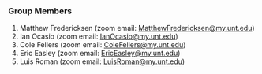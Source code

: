 ### Group Members
1. Matthew Fredericksen (zoom email: MatthewFredericksen@my.unt.edu)
2. Ian Ocasio (zoom email: IanOcasio@my.unt.edu)
3. Cole Fellers (zoom email: ColeFellers@my.unt.edu)
4. Eric Easley (zoom email: EricEasley@my.unt.edu)
5. Luis Roman (zoom email: LuisRoman@my.unt.edu)

